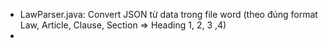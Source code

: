 - LawParser.java: Convert JSON từ data trong file word (theo đúng format Law, Article, Clause, Section => Heading 1, 2, 3 ,4)
- 
